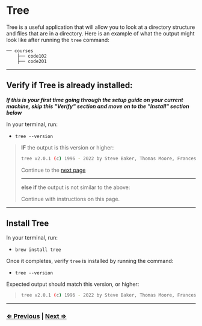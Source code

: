 # Tree

Tree is a useful application that will allow you to look at a directory structure and files that are in a directory. Here is an example of what the output might look like after running the `tree` command:

```text
── courses
    ├── code102
    ├── code201
```

---

## Verify if Tree is already installed:

**_If this is your first time going through the setup guide on your current machine, skip this "Verify" section and move on to the "Install" section below_**

In your terminal, run:

- `tree --version`

> **IF** the output is this version or higher:
>
> ``` bash
> tree v2.0.1 (c) 1996 - 2022 by Steve Baker, Thomas Moore, Francesc Rocher, Florian Sesser, Kyosuke Tokoro
> ```
>
> Continue to the [next page](./6-ohmyzsh.md)
>
> ---
> **else if** the output is not similar to the above:
>
> Continue with instructions on this page.

---

## Install Tree

In your terminal, run:

- `brew install tree`

Once it completes, verify `tree` is installed by running the command:

- `tree --version`

Expected output should match this version, or higher:

> ```bash
> tree v2.0.1 (c) 1996 - 2022 by Steve Baker, Thomas Moore, Francesc Rocher, Florian Sesser, Kyosuke Tokoro
> ```

---

### [⇐ Previous](./4-git.md) | [Next ⇒](./6-ohmyzsh.md)
